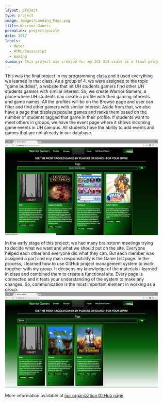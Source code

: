 ```yaml
---
layout: project
type: project
image: images/Landing_Page.png
title: Warrior Gamers
permalink: project/puzzle
date: 2017
labels:
  - Metor	
  - HTML/Javascript
  - Gaming
summary: This project was created for my ICS 314 class as a final project. It is a site for UH student gamers to play together.
---
```


This was the final project in my programming class and it used everything we learned in that class. As a group of 4, we were assigned to the topic "game buddies", a website that let UH students gamers find other UH students gamers with similar interest. So, we create Warrior Gamers, a place where UH students can create a profile with their gaming interests and game names. All the profiles will be on the Browse page and user can filter and find other gamers with similar interest. Aside from that, we also have a page that displays popular games and ranks them based on the number of students tagged that game in their profile. If students want to meet others in groups, we have the event page where it shows incoming game events in UH campus. All students have the ability to add events and games that are not already in our database. 

<img class="8p" src="/images/Game_List_Page.png" width="800">

In the early stage of this project, we had many brainstorm meetings trying to decide what we want and what we should put on the site. Everyone helped each other and everyone did what they can. But each member was assigned a part and my main responsibility is the Game List page. In the process, I learned how to use GitHub project management system to work together with my group. It deepens my knowledge of the materials I learned in class and combined them to create a functional site. Every page is connected and it tests your understanding of the system to make any changes. So, communication is the most important element in working as a group. 
<img class="8p" src="/images/Game_List_Selected_Page.png" width="800">


More information available at [our organization GitHub page](https://github.com/314gb).
